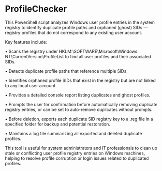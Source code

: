 # ProfileChecker
This PowerShell script analyzes Windows user profile entries in the system registry to identify duplicate profile paths and orphaned (ghost) SIDs — registry profiles that do not correspond to any existing user account.

Key features include:
  
  • Scans the registry under HKLM:\SOFTWARE\Microsoft\Windows NT\CurrentVersion\ProfileList to find all user profiles and their associated SIDs.
 
  • Detects duplicate profile paths that reference multiple SIDs.

  • Identifies orphaned profile SIDs that exist in the registry but are not linked to any local user account.
 
  • Provides a detailed console report listing duplicates and ghost profiles.
 
  • Prompts the user for confirmation before automatically removing duplicate registry entries, or can be set to auto-remove duplicates without prompts.
 
  • Before deletion, exports each duplicate SID registry key to a .reg file in a specified folder for backup and potential restoration.

  • Maintains a log file summarizing all exported and deleted duplicate profiles.


This tool is useful for system administrators and IT professionals to clean up stale or conflicting user profile registry entries on Windows machines, helping to resolve profile corruption or login issues related to duplicated profiles.
